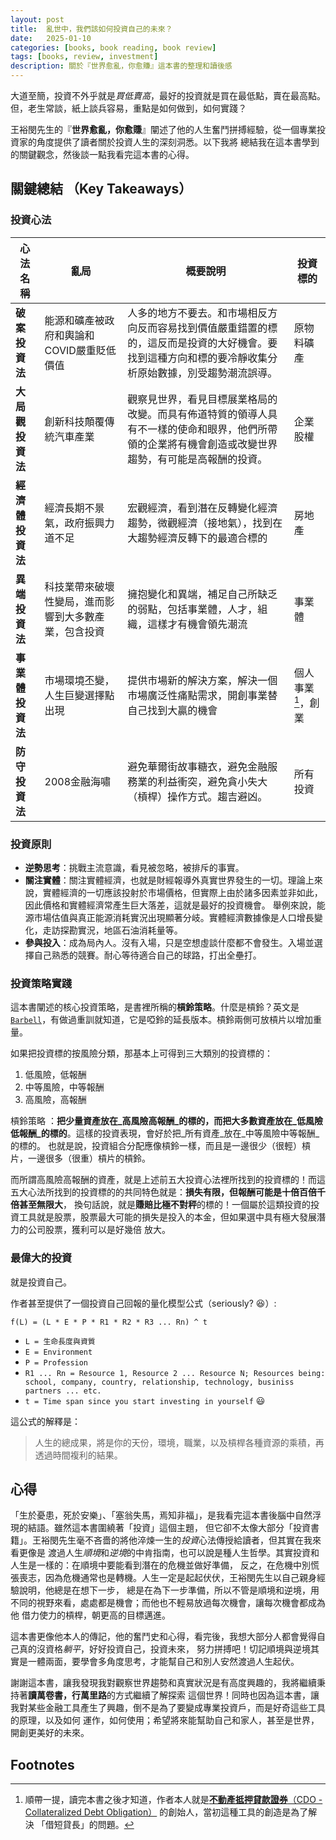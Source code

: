 ```yaml
---
layout: post
title:  亂世中，我們該如何投資自己的未來？
date:   2025-01-10
categories: [books, book reading, book review]
tags: [books, review, investment]
description: 關於『世界愈亂，你愈賺』這本書的整理和讀後感
---
```


大道至簡，投資不外乎就是*買低賣高*，最好的投資就是買在最低點，賣在最高點。但，老生常談，紙上談兵容易，重點是如何做到，如何實踐？

王裕閔先生的『**世界愈亂，你愈賺**』闡述了他的人生奮鬥拼搏經驗，從一個專業投資家的角度提供了讀者關於投資人生的深刻洞悉。以下我將
總結我在這本書學到的關鍵觀念，然後談一點我看完這本書的心得。

## 關鍵總結 （Key Takeaways）

### 投資心法

|     心法名稱     |              亂局                |                                                             概要說明                                                                | 投資標的  |
| --------------- | ------------------------------- | ---------------------------------------------------------------------------------------------------------------------------------- | -------- |
| **破案投資法** | 能源和礦產被政府和輿論和COVID嚴重貶低價值 | 人多的地方不要去。和市場相反方向反而容易找到價值嚴重錯置的標的，這反而是投資的大好機會。要找到這種方向和標的要冷靜收集分析原始數據，別受趨勢潮流誤導。| 原物料礦產 |
| **大局觀投資法** | 創新科技顛覆傳統汽車產業 | 觀察見世界，看見目標展業格局的改變。而具有佈道特質的領導人具有不一樣的使命和眼界，他們所帶領的企業將有機會創造或改變世界趨勢，有可能是高報酬的投資。| 企業股權 |
| **經濟體投資法** | 經濟長期不景氣，政府振興力道不足 | 宏觀經濟，看到潛在反轉變化經濟趨勢，微觀經濟（接地氣），找到在大趨勢經濟反轉下的最適合標的 | 房地產 |
| **異端投資法** | 科技業帶來破壞性變局，進而影響到大多數產業，包含投資 | 擁抱變化和異端，補足自己所缺乏的弱點，包括事業體，人才，組織，這樣才有機會領先潮流 | 事業體 |
| **事業體投資法** | 市場環境丕變，人生巨變選擇點出現 | 提供市場新的解決方案，解決一個市場廣泛性痛點需求，開創事業替自己找到大贏的機會 | 個人事業[^cdo]，創業 |
| **防守投資法** | 2008金融海嘯 | 避免華爾街故事糖衣，避免金融服務業的利益衝突，避免貪小失大（槓桿）操作方式。趨吉避凶。| 所有投資 |


### 投資原則

- **逆勢思考**：挑戰主流意識，看見被忽略，被排斥的事實。
- **關注實體**：關注實體經濟，也就是財經報導外真實世界發生的一切。理論上來說，實體經濟的一切應該投射於市場價格，但實際上由於諸多因素並非如此，因此價格和實體經濟常產生巨大落差，這就是最好的投資機會。
舉例來說，能源市場估值與真正能源消耗實況出現顯著分岐。實體經濟數據像是人口增長變化，走訪探勘實況，地區石油消耗量等。
- **參與投入**：成為局內人。沒有入場，只是空想虛談什麼都不會發生。入場並選擇自己熟悉的競賽。耐心等待適合自己的球路，打出全壘打。


### 投資策略實踐

這本書闡述的核心投資策略，是書裡所稱的**槓鈴策略**。什麼是槓鈴？英文是[`Barbell`][barbell]，有做過重訓就知道，它是啞鈴的延長版本。槓鈴兩側可放槓片以增加重量。

如果把投資標的按風險分類，那基本上可得到三大類別的投資標的：

1. 低風險，低報酬
2. 中等風險，中等報酬
3. 高風險，高報酬

槓鈴策略
：**把少量資產放在_高風險高報酬_的標的，而把大多數資產放在_低風險低報酬_的標的**。這樣的投資表現，會好於把_所有資產_放在_中等風險中等報酬_的標的。
  也就是說，投資組合分配應像槓鈴一樣，而且是一邊很少（很輕）槓片，一邊很多（很重）槓片的槓鈴。

而所謂高風險高報酬的資產，就是上述前五大投資心法裡所找到的投資標的！而這五大心法所找到的投資標的的共同特色就是：**損失有限，但報酬可能是十倍百倍千倍甚至無限大**，
換句話說，就是**賺賠比極不對秤**的標的！一個屬於這類投資的投資工具就是股票，股票最大可能的損失是投入的本金，但如果選中具有極大發展潛力的公司股票，獲利可以是好幾倍
放大。


### 最偉大的投資

就是投資自己。

作者甚至提供了一個投資自己回報的量化模型公式（seriously? 😆）:

`f(L) = (L * E * P * R1 * R2 * R3 ... Rn) ^ t`

- `L = 生命長度與資質`
- `E = Environment`
- `P = Profession`
- `R1 ... Rn = Resource 1, Resource 2 ... Resource N; Resources being: school, company, country, relationship, technology, businiss partners ... etc.`
- `t = Time span since you start investing in yourself` 😃

這公式的解釋是：

> 人生的總成果，將是你的天份，環境，職業，以及槓桿各種資源的乘積，再透過時間複利的結果。


## 心得

「生於憂患，死於安樂」、「塞翁失馬，焉知非福」，是我看完這本書後腦中自然浮現的結語。雖然這本書圍繞著「投資」這個主題，
但它卻不太像大部分「投資書籍」。王裕閔先生毫不吝嗇的將他淬煉一生的*投資*心法傳授給讀者，但其實在我來看更像是
渡過人生*順境*和*逆境*的中肯指南，也可以說是種人生哲學。其實投資和人生是一樣的：在順境中要能看到潛在的危機並做好準備，
反之，在危機中別慌張喪志，因為危機通常也是轉機。人生一定是起起伏伏，王裕閔先生以自己親身經驗說明，他總是在想下一步，
總是在為下一步準備，所以不管是順境和逆境，用不同的視野來看，處處都是機會；而他也不輕易放過每次機會，讓每次機會都成為他
借力使力的槓桿，朝更高的目標邁進。

這本書更像他本人的傳記，他的奮鬥史和心得，看完後，我想大部分人都會覺得自己真的沒資格*躺平*，好好投資自己，投資未來，
努力拼搏吧！切記順境與逆境其實是一體兩面，要學會多角度思考，才能幫自己和別人安然渡過人生起伏。

謝謝這本書，讓我發現我對觀察世界趨勢和真實狀況是有高度興趣的，我將繼續秉持著**讀萬卷書，行萬里路**的方式繼續了解探索
這個世界！同時也因為這本書，讓我對某些金融工具產生了興趣，倒不是為了要變成專業投資戶，而是好奇這些工具的原理，以及如何
運作，如何使用；希望將來能幫助自己和家人，甚至是世界，開創更美好的未來。


## Footnotes

[^cdo]: 順帶一提，讀完本書之後才知道，作者本人就是[**不動產抵押貸款證券**（CDO - Collateralized Debt Obligation）][cdo] 的創始人，當初這種工具的創造是為了解決
      「借短貸長」的問題。


[barbell]: https://en.wikipedia.org/wiki/Barbell
[cdo]: https://zh.wikipedia.org/zh-tw/%E5%82%B5%E5%8B%99%E6%93%94%E4%BF%9D%E8%AD%89%E5%88%B8
